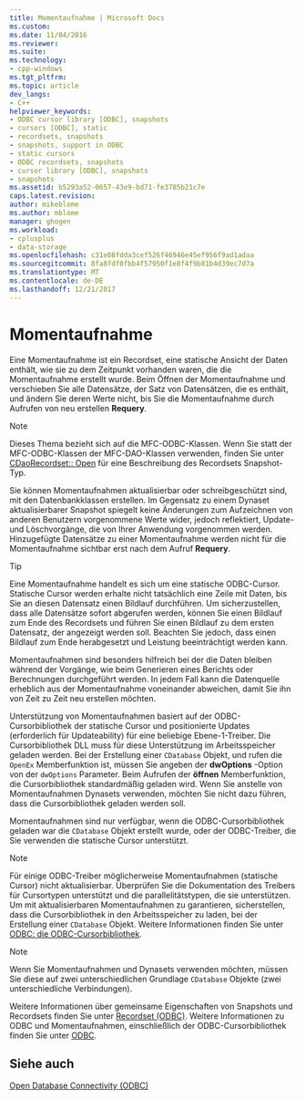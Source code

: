 ```yaml
---
title: Momentaufnahme | Microsoft Docs
ms.custom: 
ms.date: 11/04/2016
ms.reviewer: 
ms.suite: 
ms.technology:
- cpp-windows
ms.tgt_pltfrm: 
ms.topic: article
dev_langs:
- C++
helpviewer_keywords:
- ODBC cursor library [ODBC], snapshots
- cursors [ODBC], static
- recordsets, snapshots
- snapshots, support in ODBC
- static cursors
- ODBC recordsets, snapshots
- cursor library [ODBC], snapshots
- snapshots
ms.assetid: b5293a52-0657-43e9-bd71-fe3785b21c7e
caps.latest.revision: 
author: mikeblome
ms.author: mblome
manager: ghogen
ms.workload:
- cplusplus
- data-storage
ms.openlocfilehash: c31e08fdda3cef526f46946e45ef956f9ad1adaa
ms.sourcegitcommit: 8fa8fdf0fbb4f57950f1e8f4f9b81b4d39ec7d7a
ms.translationtype: MT
ms.contentlocale: de-DE
ms.lasthandoff: 12/21/2017
---
```

# <a name="snapshot"></a>Momentaufnahme
Eine Momentaufnahme ist ein Recordset, eine statische Ansicht der Daten enthält, wie sie zu dem Zeitpunkt vorhanden waren, die die Momentaufnahme erstellt wurde. Beim Öffnen der Momentaufnahme und verschieben Sie alle Datensätze, der Satz von Datensätzen, die es enthält, und ändern Sie deren Werte nicht, bis Sie die Momentaufnahme durch Aufrufen von neu erstellen **Requery**.  
  
> [!NOTE]
>  Dieses Thema bezieht sich auf die MFC-ODBC-Klassen. Wenn Sie statt der MFC-ODBC-Klassen der MFC-DAO-Klassen verwenden, finden Sie unter [CDaoRecordset:: Open](../../mfc/reference/cdaorecordset-class.md#open) für eine Beschreibung des Recordsets Snapshot-Typ.  
  
 Sie können Momentaufnahmen aktualisierbar oder schreibgeschützt sind, mit den Datenbankklassen erstellen. Im Gegensatz zu einem Dynaset aktualisierbarer Snapshot spiegelt keine Änderungen zum Aufzeichnen von anderen Benutzern vorgenommene Werte wider, jedoch reflektiert, Update- und Löschvorgänge, die von Ihrer Anwendung vorgenommen werden. Hinzugefügte Datensätze zu einer Momentaufnahme werden nicht für die Momentaufnahme sichtbar erst nach dem Aufruf **Requery**.  
  
> [!TIP]
>  Eine Momentaufnahme handelt es sich um eine statische ODBC-Cursor. Statische Cursor werden erhalte nicht tatsächlich eine Zeile mit Daten, bis Sie an diesen Datensatz einen Bildlauf durchführen. Um sicherzustellen, dass alle Datensätze sofort abgerufen werden, können Sie einen Bildlauf zum Ende des Recordsets und führen Sie einen Bildlauf zu dem ersten Datensatz, der angezeigt werden soll. Beachten Sie jedoch, dass einen Bildlauf zum Ende herabgesetzt und Leistung beeinträchtigt werden kann.  
  
 Momentaufnahmen sind besonders hilfreich bei der die Daten bleiben während der Vorgänge, wie beim Generieren eines Berichts oder Berechnungen durchgeführt werden. In jedem Fall kann die Datenquelle erheblich aus der Momentaufnahme voneinander abweichen, damit Sie ihn von Zeit zu Zeit neu erstellen möchten.  
  
 Unterstützung von Momentaufnahmen basiert auf der ODBC-Cursorbibliothek der statische Cursor und positionierte Updates (erforderlich für Updateability) für eine beliebige Ebene-1-Treiber. Die Cursorbibliothek DLL muss für diese Unterstützung im Arbeitsspeicher geladen werden. Bei der Erstellung einer `CDatabase` Objekt, und rufen die `OpenEx` Memberfunktion ist, müssen Sie angeben der **dwOptions** -Option von der `dwOptions` Parameter. Beim Aufrufen der **öffnen** Memberfunktion, die Cursorbibliothek standardmäßig geladen wird. Wenn Sie anstelle von Momentaufnahmen Dynasets verwenden, möchten Sie nicht dazu führen, dass die Cursorbibliothek geladen werden soll.  
  
 Momentaufnahmen sind nur verfügbar, wenn die ODBC-Cursorbibliothek geladen war die `CDatabase` Objekt erstellt wurde, oder der ODBC-Treiber, die Sie verwenden die statische Cursor unterstützt.  
  
> [!NOTE]
>  Für einige ODBC-Treiber möglicherweise Momentaufnahmen (statische Cursor) nicht aktualisierbar. Überprüfen Sie die Dokumentation des Treibers für Cursortypen unterstützt und die parallelitätstypen, die sie unterstützen. Um mit aktualisierbaren Momentaufnahmen zu garantieren, sicherstellen, dass die Cursorbibliothek in den Arbeitsspeicher zu laden, bei der Erstellung einer `CDatabase` Objekt. Weitere Informationen finden Sie unter [ODBC: die ODBC-Cursorbibliothek](../../data/odbc/odbc-the-odbc-cursor-library.md).  
  
> [!NOTE]
>  Wenn Sie Momentaufnahmen und Dynasets verwenden möchten, müssen Sie diese auf zwei unterschiedlichen Grundlage `CDatabase` Objekte (zwei unterschiedliche Verbindungen).  
  
 Weitere Informationen über gemeinsame Eigenschaften von Snapshots und Recordsets finden Sie unter [Recordset (ODBC)](../../data/odbc/recordset-odbc.md). Weitere Informationen zu ODBC und Momentaufnahmen, einschließlich der ODBC-Cursorbibliothek finden Sie unter [ODBC](../../data/odbc/odbc-basics.md).  
  
## <a name="see-also"></a>Siehe auch  
 [Open Database Connectivity (ODBC)](../../data/odbc/open-database-connectivity-odbc.md)